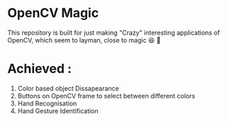 # OpenCV Magic
This repository is built for just making "Crazy" interesting applications of OpenCV, which seem to layman, close to magic 😆 🧙 

# Achieved : 
1. Color based object Dissapearance
2. Buttons on OpenCV frame to select between different colors
3. Hand Recognisation
4. Hand Gesture Identification
